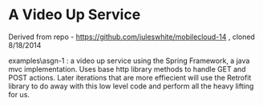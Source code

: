 A Video Up Service
======================
Derived from repo - https://github.com/juleswhite/mobilecloud-14 , cloned 8/18/2014

examples\asgn-1 : a video up service using the Spring Framework, a java mvc implementation.
Uses base http library methods to handle GET and POST actions.
Later iterations that are more effiecient will use the Retrofit library to do away with this low level code and perform all the heavy lifting for us.  
